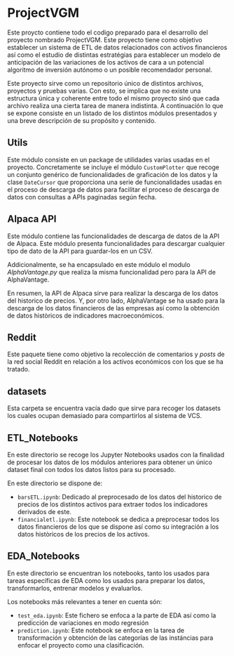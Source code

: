 # ProjectVGM

Este proycto contiene todo el codigo preparado para el desarrollo del proyecto nombrado ProjectVGM. Este proyecto tiene como objetivo establecer un sistema de ETL de datos relacionados con activos financieros así como el estudio de distintas estratégias para establecer un modelo de anticipación de las variaciones de los activos de cara a un potencial algoritmo de inversión autónomo o un posible recomendador personal.

Este proyecto sirve como un repositorio único de distintos archivos, proyectos y pruebas varias. Con esto, se implica que no existe una estructura única y coherente entre todo el mismo proyecto sinó que cada archivo realiza una cierta tarea de manera indistinta. A continuación lo que se expone consiste en un listado de los distintos módulos presentados y una breve descripción de su propósito y contenido.

## Utils
Este módulo consiste en un package de utilidades varias usadas en el proyecto. Concretamente se incluye el módulo `CustomPlotter` que recoge un conjunto genérico de funcionalidades de graficación de los datos y la clase `DateCursor` que proporciona una serie de funcionalidades usadas en el proceso de descarga de datos para facilitar el proceso de descarga de datos con consultas a APIs paginadas según fecha.

## Alpaca API
Este módulo contiene las funcionalidades de descarga de datos de la API de Alpaca. Este módulo presenta funcionalidades para descargar cualquier tipo de dato de la API para guardar-los en un CSV.

Addicionalmente, se ha encapsulado en este módulo el modulo _AlphaVantage.py_ que realiza la misma funcionalidad pero para la API de AlphaVantage.

En resumen, la API de Alpaca sirve para realizar la descarga de los datos del historico de precios. Y, por otro lado, AlphaVantage se ha usado para la descarga de los datos financieros de las empresas así como la obtención de datos històricos de indicadores macroeconómicos.

## Reddit
Este paquete tiene como objetivo la recolección de comentarios y _posts_ de la red social Reddit en relación a los activos económicos con los que se ha tratado.

## datasets
Esta carpeta se encuentra vacía dado que sirve para recoger los datasets los cuales ocupan demasiado para compartirlos al sistema de VCS.

## ETL_Notebooks
En este directorio se recoge los Jupyter Notebooks usados con la finalidad de procesar los datos de los módulos anteriores para obtener un único dataset final con todos los datos listos para su procesado.

En este directorio se dispone de:
- `barsETL.ipynb`: Dedicado al preprocesado de los datos del historico de precios de los distintos activos para extraer todos los indicadores derivados de este.
- `financialetl.ipynb`: Este notebook se dedica a preprocesar todos los datos financieros de los que se dispone así como su integración a los datos històricos de los precios de los activos.

## EDA_Notebooks
En este directorio se encuentran los notebooks, tanto los usados para tareas específicas de EDA como los usados para preparar los datos, transformarlos, entrenar modelos y evaluarlos.

Los notebooks más relevantes a tener en cuenta són:
- `test_eda.ipynb`: Este fichero se enfoca a la parte de EDA así como la predicción de variaciones en modo regresión
- `prediction.ipynb`: Este notebook se enfoca en la tarea de transformación y obtención de las categorías de las instáncias para enfocar el proyecto como una clasificación.
